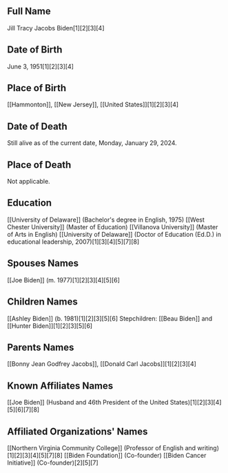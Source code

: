 ## Full Name
Jill Tracy Jacobs Biden[1][2][3][4]

## Date of Birth
June 3, 1951[1][2][3][4]

## Place of Birth
[[Hammonton]], [[New Jersey]], [[United States]][1][2][3][4]

## Date of Death
Still alive as of the current date, Monday, January 29, 2024.

## Place of Death
Not applicable.

## Education
[[University of Delaware]] (Bachelor's degree in English, 1975)
[[West Chester University]] (Master of Education)
[[Villanova University]] (Master of Arts in English)
[[University of Delaware]] (Doctor of Education (Ed.D.) in educational leadership, 2007)[1][3][4][5][7][8]

## Spouses Names
[[Joe Biden]] (m. 1977)[1][2][3][4][5][6]

## Children Names
[[Ashley Biden]] (b. 1981)[1][2][3][5][6]
Stepchildren: [[Beau Biden]] and [[Hunter Biden]][1][2][3][5][6]

## Parents Names
[[Bonny Jean Godfrey Jacobs]], [[Donald Carl Jacobs]][1][2][3][4]

## Known Affiliates Names
[[Joe Biden]] (Husband and 46th President of the United States)[1][2][3][4][5][6][7][8]

## Affiliated Organizations' Names
[[Northern Virginia Community College]] (Professor of English and writing)[1][2][3][4][5][7][8]
[[Biden Foundation]] (Co-founder)
[[Biden Cancer Initiative]] (Co-founder)[2][5][7]

